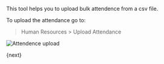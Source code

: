 This tool helps you to upload bulk attendence from a csv file.

To upload the attendance go to:

> Human Resources > Upload Attendance

<img class="screenshot" alt="Attendence upload" src="assets/img/human-resources/attendence-upload.png">

{next}